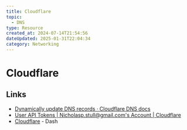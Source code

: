 ```yaml
---
title: Cloudflare
topic:
  - DNS
type: Resource
created_at: 2024-07-14T21:54:56
dateUpdated: 2025-01-31T22:04:34
category: Networking
---
```

# Cloudflare
## Links
- [Dynamically update DNS records · Cloudflare DNS docs](https://developers.cloudflare.com/dns/manage-dns-records/how-to/managing-dynamic-ip-addresses/)
- [User API Tokens | Nicholasp.stull@gmail.com's Account | Cloudflare](https://dash.cloudflare.com/profile/api-tokens)
- [Cloudflare](https://dash.cloudflare.com/) - Dash